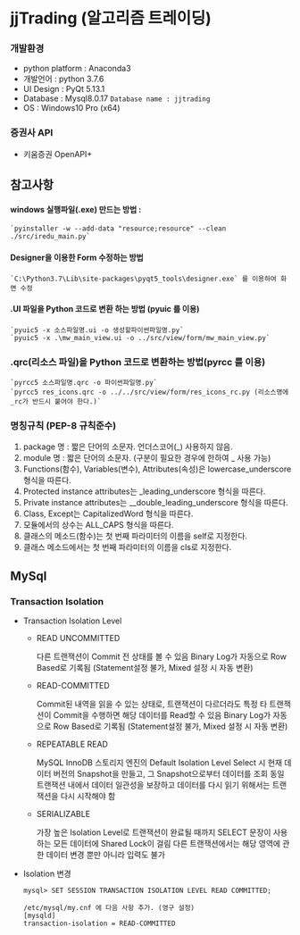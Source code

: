 # jjTrading (알고리즘 트레이딩)


### 개발환경 
- python platform : Anaconda3
- 개발언어 : python 3.7.6
- UI Design : PyQt 5.13.1
- Database : Mysql8.0.17  `Database name : jjtrading`
- OS : Windows10 Pro (x64)

### 증권사 API
- 키움증권 OpenAPI+


## 참고사항
#### windows 실행파일(.exe) 만드는 방법  : 
    `pyinstaller -w --add-data "resource;resource" --clean ./src/iredu_main.py`


#### Designer을 이용한 Form 수정하는 방법
    `C:\Python3.7\Lib\site-packages\pyqt5_tools\designer.exe` 를 이용하여 화면 수정


#### .UI 파일을 Python 코드로 변환 하는 방법 (pyuic 를 이용)
    `pyuic5 -x 소스파일명.ui -o 생성할파이썬파일명.py`
    `pyuic5 -x .\mw_main_view.ui -o ../src/view/form/mw_main_view.py`

### .qrc(리소스 파일)을 Python 코드로 변환하는 방법(pyrcc 를 이용)
    `pyrcc5 소스파일명.qrc -o 파이썬파일명.py`
    `pyrcc5 res_icons.qrc -o ../../src/view/form/res_icons_rc.py (리소스명에 _rc가 반드시 붙어야 한다.)`
    
### 명칭규칙 (PEP-8 규칙준수)
1. package 명 : 짧은 단어의 소문자. 언더스코어(_) 사용하지 않음.
1. module 명 : 짧은 단어의 소문자. (구분이 필요한 경우에 한하여 _ 사용 가능)
1. Functions(함수), Variables(변수), Attributes(속성)은 lowercase_underscore 형식을 따른다.
1. Protected instance attributes는 _leading_underscore 형식을 따른다.
1. Private instance attributes는 __double_leading_underscore 형식을 따른다.
1. Class, Except는 CapitalizedWord 형식을 따른다.
1. 모듈에서의 상수는 ALL_CAPS 형식을 따른다.
1. 클래스의 메소드(함수)는 첫 번째 파라미터의 이름을 self로 지정한다.
1. 클래스 메소드에서는 첫 번째 파라미터의 이름을 cls로 지정한다.


## MySql
### Transaction Isolation
- Transaction Isolation Level

    - READ UNCOMMITTED

        다른 트랜잭션이 Commit 전 상태를 볼 수 있음
        Binary Log가 자동으로 Row Based로 기록됨 (Statement설정 불가, Mixed 설정 시 자동 변환)
    
    - READ-COMMITTED

        Commit된 내역을 읽을 수 있는 상태로, 트랜잭션이 다르더라도 특정 타 트랜잭션이 Commit을 수행하면 해당 데이터를 Read할 수 있음
        Binary Log가 자동으로 Row Based로 기록됨 (Statement설정 불가, Mixed 설정 시 자동 변환)
    
    - REPEATABLE READ

        MySQL InnoDB 스토리지 엔진의 Default Isolation Level
        Select 시 현재 데이터 버전의 Snapshot을 만들고, 그 Snapshot으로부터 데이터를 조회
        동일 트랜잭션 내에서 데이터 일관성을 보장하고 데이터를 다시 읽기 위해서는 트랜잭션을 다시 시작해야 함
    
    - SERIALIZABLE

        가장 높은 Isolation Level로 트랜잭션이 완료될 때까지 SELECT 문장이 사용하는 모든 데이터에 Shared Lock이 걸림
        다른 트랜잭션에서는 해당 영역에 관한 데이터 변경 뿐만 아니라 입력도 불가

- Isolation 변경
    
    `mysql> SET SESSION TRANSACTION ISOLATION LEVEL READ COMMITTED;`
    
    ```$xslt
    /etc/mysql/my.cnf 에 다음 사항 추가. (영구 설정)
    [mysqld]
    transaction-isolation = READ-COMMITTED
    ```